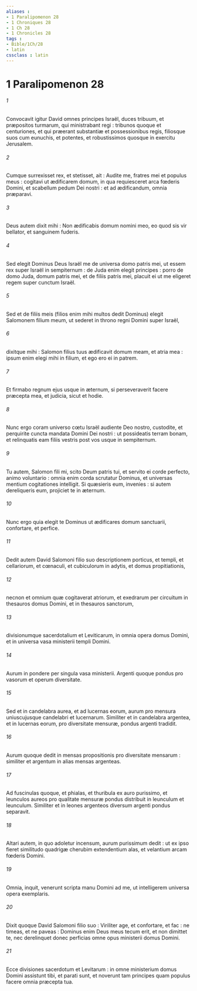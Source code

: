 ```yaml
---
aliases : 
- 1 Paralipomenon 28
- 1 Chroniques 28
- 1 Ch 28
- 1 Chronicles 28
tags : 
- Bible/1Ch/28
- latin
cssclass : latin
---
```


# 1 Paralipomenon 28

###### 1
Convocavit igitur David omnes principes Israël, duces tribuum, et præpositos turmarum, qui ministrabant regi : tribunos quoque et centuriones, et qui præerant substantiæ et possessionibus regis, filiosque suos cum eunuchis, et potentes, et robustissimos quosque in exercitu Jerusalem.
###### 2
Cumque surrexisset rex, et stetisset, ait : Audite me, fratres mei et populus meus : cogitavi ut ædificarem domum, in qua requiesceret arca fœderis Domini, et scabellum pedum Dei nostri : et ad ædificandum, omnia præparavi.
###### 3
Deus autem dixit mihi : Non ædificabis domum nomini meo, eo quod sis vir bellator, et sanguinem fuderis.
###### 4
Sed elegit Dominus Deus Israël me de universa domo patris mei, ut essem rex super Israël in sempiternum : de Juda enim elegit principes : porro de domo Juda, domum patris mei, et de filiis patris mei, placuit ei ut me eligeret regem super cunctum Israël.
###### 5
Sed et de filiis meis (filios enim mihi multos dedit Dominus) elegit Salomonem filium meum, ut sederet in throno regni Domini super Israël,
###### 6
dixitque mihi : Salomon filius tuus ædificavit domum meam, et atria mea : ipsum enim elegi mihi in filium, et ego ero ei in patrem.
###### 7
Et firmabo regnum ejus usque in æternum, si perseveraverit facere præcepta mea, et judicia, sicut et hodie.
###### 8
Nunc ergo coram universo cœtu Israël audiente Deo nostro, custodite, et perquirite cuncta mandata Domini Dei nostri : ut possideatis terram bonam, et relinquatis eam filiis vestris post vos usque in sempiternum.
###### 9
Tu autem, Salomon fili mi, scito Deum patris tui, et servito ei corde perfecto, animo voluntario : omnia enim corda scrutatur Dominus, et universas mentium cogitationes intelligit. Si quæsieris eum, invenies : si autem dereliqueris eum, projiciet te in æternum.
###### 10
Nunc ergo quia elegit te Dominus ut ædificares domum sanctuarii, confortare, et perfice.
###### 11
Dedit autem David Salomoni filio suo descriptionem porticus, et templi, et cellariorum, et cœnaculi, et cubiculorum in adytis, et domus propitiationis,
###### 12
necnon et omnium quæ cogitaverat atriorum, et exedrarum per circuitum in thesauros domus Domini, et in thesauros sanctorum,
###### 13
divisionumque sacerdotalium et Leviticarum, in omnia opera domus Domini, et in universa vasa ministerii templi Domini.
###### 14
Aurum in pondere per singula vasa ministerii. Argenti quoque pondus pro vasorum et operum diversitate.
###### 15
Sed et in candelabra aurea, et ad lucernas eorum, aurum pro mensura uniuscujusque candelabri et lucernarum. Similiter et in candelabra argentea, et in lucernas eorum, pro diversitate mensuræ, pondus argenti tradidit.
###### 16
Aurum quoque dedit in mensas propositionis pro diversitate mensarum : similiter et argentum in alias mensas argenteas.
###### 17
Ad fuscinulas quoque, et phialas, et thuribula ex auro purissimo, et leunculos aureos pro qualitate mensuræ pondus distribuit in leunculum et leunculum. Similiter et in leones argenteos diversum argenti pondus separavit.
###### 18
Altari autem, in quo adoletur incensum, aurum purissimum dedit : ut ex ipso fieret similitudo quadrigæ cherubim extendentium alas, et velantium arcam fœderis Domini.
###### 19
Omnia, inquit, venerunt scripta manu Domini ad me, ut intelligerem universa opera exemplaris.
###### 20
Dixit quoque David Salomoni filio suo : Viriliter age, et confortare, et fac : ne timeas, et ne paveas : Dominus enim Deus meus tecum erit, et non dimittet te, nec derelinquet donec perficias omne opus ministerii domus Domini.
###### 21
Ecce divisiones sacerdotum et Levitarum : in omne ministerium domus Domini assistunt tibi, et parati sunt, et noverunt tam principes quam populus facere omnia præcepta tua.
